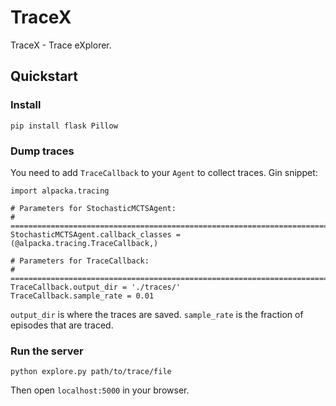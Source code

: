# TraceX

TraceX - Trace eXplorer.

## Quickstart

### Install

`pip install flask Pillow`

### Dump traces

You need to add `TraceCallback` to your `Agent` to collect traces. Gin snippet:

```
import alpacka.tracing

# Parameters for StochasticMCTSAgent:
# ==============================================================================
StochasticMCTSAgent.callback_classes = (@alpacka.tracing.TraceCallback,)

# Parameters for TraceCallback:
# ==============================================================================
TraceCallback.output_dir = './traces/'
TraceCallback.sample_rate = 0.01
```

`output_dir` is where the traces are saved. `sample_rate` is the fraction of episodes that are traced.

### Run the server

`python explore.py path/to/trace/file`

Then open `localhost:5000` in your browser.
